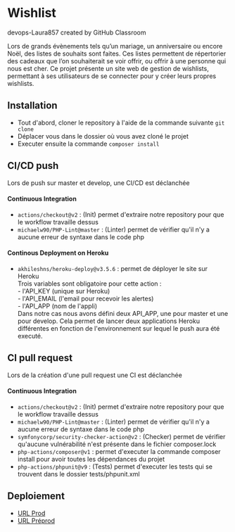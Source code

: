 # Wishlist
devops-Laura857 created by GitHub Classroom

Lors de grands évènements tels qu’un mariage, un anniversaire ou encore Noël, des listes de souhaits sont faites. 
Ces listes permettent de répertorier des cadeaux que l’on souhaiterait se voir offrir, ou offrir à une personne qui nous est cher.
Ce projet présente un site web de gestion de wishlists, permettant à ses utilisateurs de se connecter pour y créer leurs propres wishlists.



## Installation

- Tout d'abord, cloner le repository à l'aide de la commande suivante ``git clone``
- Déplacer vous dans le dossier où vous avez cloné le projet
- Executer ensuite la commande ``composer install``



## CI/CD push

Lors de push sur master et develop, une CI/CD est déclanchée

#### Continuous Integration

   - `actions/checkout@v2` : (Init) permet d'extraire notre repository pour que le workflow travaille dessus
   - `michaelw90/PHP-Lint@master` : (Linter) permet de vérifier qu'il n'y a aucune erreur de syntaxe dans le code php

#### Continous Deployment on Heroku

   - `akhileshns/heroku-deploy@v3.5.6` : permet de déployer le site sur Heroku     
   Trois variables sont obligatoire pour cette action :     
          - l'API_KEY (unique sur Heroku)    
          - l'API_EMAIL (l'email pour recevoir les alertes)    
          - l'API_APP (nom de l'appli)   
   Dans notre cas nous avons défini deux API_APP, une pour master et une pour develop. 
   Cela permet de lancer deux applications Heroku différentes en fonction de l'environnement sur lequel le push aura été executé.



## CI pull request

Lors de la création d'une pull request une CI est déclanchée

#### Continuous Integration 

   - `actions/checkout@v2` : (Init) permet d'extraire notre repository pour que le workflow travaille dessus
   - `michaelw90/PHP-Lint@master` : (Linter) permet de vérifier qu'il n'y a aucune erreur de syntaxe dans le code php
   - `symfonycorp/security-checker-action@v2` : (Checker) permet de vérifier qu'aucune vulnérabilité n'est présente dans le fichier composer.lock
   - `php-actions/composer@v1` : permet d'executer la commande composer install pour avoir toutes les dépendances du projet
   - `php-actions/phpunit@v9` : (Tests) permet d'executer les tests qui se trouvent dans le dossier tests/phpunit.xml
   
   
   
 ## Deploiement
 
  - [URL Prod](https://iim-devops-projet-master.herokuapp.com) 
  - [URL Préprod](https://iim-devops-projet-develop.herokuapp.com)
   
   
